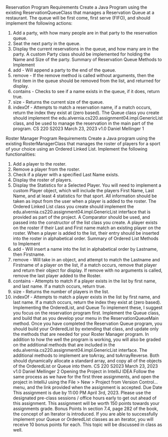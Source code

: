 Reservation Program Requirements
Create a Java Program using the existing ReservationQueueClass that manages a Reservation Queue at
a restaurant. The queue will be first come, first serve (FIFO), and should implement the following actions:
1. Add a party, with how many people are in that party to the reservation queue.
2. Seat the next party in the queue.
3. Display the current reservations in the queue, and how many are in the party.
   A custom Party class should be implemented for holding the Name and Size of the party. Summary of
   Reservation Queue Methods to Implement
1. add - Will append a party to the end of the queue.
2. remove - If the remove method is called without arguments, then the first item in the queue should
   be removed from the list, and returned for display.
3. contains - Checks to see if a name exists in the queue, if it does, return true.
4. size - Returns the current size of the queue.
5. indexOf - Attempts to match a reservation name, if a match occurs, return the index they exist at
   (zero based).
   The Queue class you create should implement the edu.alvernia.cs220.assignment04.impl.GenericList class, and be used to manage the reservation
   in the main part of the program.
   CS 220 S2023 March 23, 2023 v1.0 Daniel Mellinger 1
   





Roster Manager Program Requirements
   Create a Java program using the existing RosterManagerClass that manages the roster of players for a
   sport of your choice using an Ordered Linked List. Implement the following functionalities:
1. Add a player to the roster.
2. Remove a player from the roster.
3. Check if a player with a specified Last Name exists.
4. Display the roster of players.
5. Display the Statistics for a Selected Player.
   You will need to implement a custom Player object, which will include the players First Name, Last Name,
   and at least 4 statistics for that sport. All information should be taken as input from the user when a player
   is added to the roster.
   The Ordered Linked List class you create should implement the edu.alvernia.cs220.assignment04.impl.GenericList interface that is provided as part of the project. A Comparator should be used, and passed into the constructor of the list
   class you create. A player exists on the roster if their Last and First name match an existing player on the
   roster. When a player is added to the list, their entry should be inserted into the roster in alphabetical order.
   Summary of Ordered List Methods to Implement
1. add - Will insert a name into the list in alphabetical order by Lastname, then Firstname.
2. remove - Will take in an object, and attempt to match the Lastname and Firstname of a player on
   the list, if a match occurs, remove that player and return their object for display. If remove with no
   arguments is called, remove the last player added to the Roster.
3. contains - Attempts to match if a player exists in the list by first name, and last name. If a match
   occurs, return true.
4. size - Returns the number of players in the list.
5. indexOf - Attempts to match a player exists in the list by first name, and last name. If a match
   occurs, return the index they exist at (zero based).
   Implementing the OrderedList, and Queue
   To implement these, I suggest you focus on the reservation program first. Implement the Queue class, and
   build that as you develop your menu in the ReservationQueueMain method. Once you have completed
   the Reservation Queue program, you should build your OrderedList by extending that class, and update
   only the methods that are needed for your Roster Manager program.
   In addition to how the well the program is working, you will also be graded on the additional methods
   that are included in the edu.alvernia.cs220.assignment04.impl.GenericList interface. The additional methods to implement are toArray, and
   toArrayReverse. Both should dynamically allocate a standard array, and copy all of the objects of the
   OrderedList or Queue into them.
   CS 220 S2023 March 23, 2023 v1.0 Daniel Mellinger 2
   Opening the Project in IntelliJ IDEA
   Follow the same process as we have for the first three assignments, and open the project in IntelliJ using the
   File > New > Project from Version Control... menu, and the link provided when the assignment is
   accepted.
   Due Date
   This assignment is due by 11:00 PM April 3rd, 2023. Please use the designated pre-class sessions /
   office hours early to get out ahead of this assignment. This assignment will be worth 150 points towards
   your assignments grade.
   Bonus Points
   In section 7.4, page 282 of the book, the concept of an Iterator is introduced. If you are able to successfully
   implement your Queue or OrderedList classes as an iterator, you will receive 10 bonus points for each.
   This topic will be discussed in class as well.